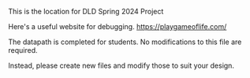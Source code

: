 This is the location for DLD Spring 2024 Project

Here's a useful website for debugging.
https://playgameoflife.com/

The datapath is completed for students. No modifications to this file are required.

Instead, please create new files and modify those to suit your design. 
